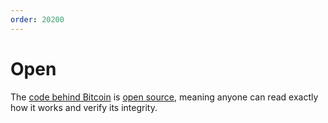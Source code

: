 ```yaml
---
order: 20200
---
```


# Open

The [code behind Bitcoin](https://github.com/bitcoin/bitcoin) is [open source](http://opensource.org), meaning anyone can read exactly how it works and verify its integrity.
